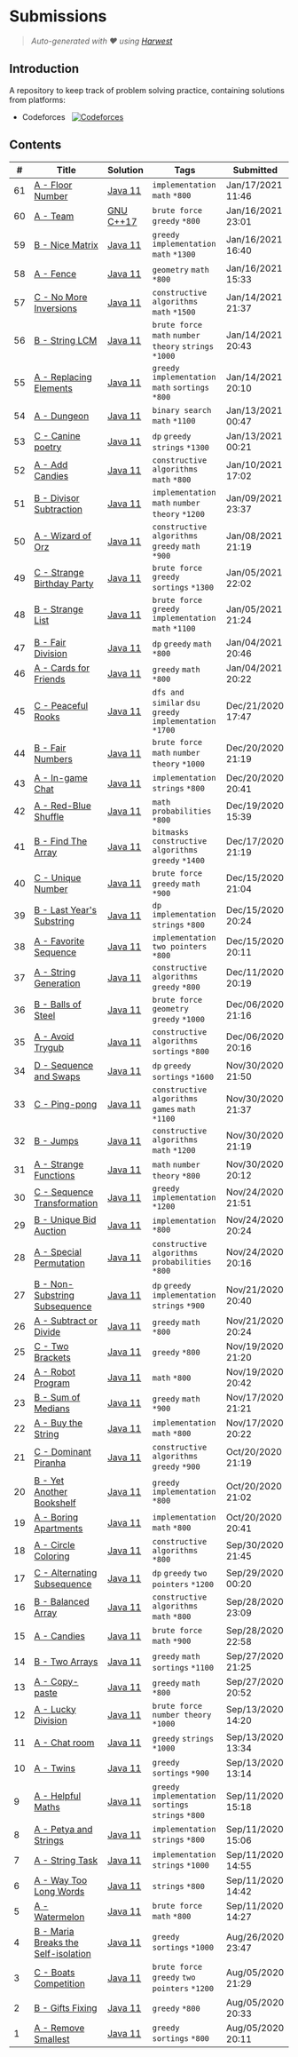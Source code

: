 Submissions
======================
> *Auto-generated with ❤ using [Harwest](https://github.com/nileshsah/harwest-tool)*

## Introduction

A repository to keep track of problem solving practice, containing solutions from platforms:
* Codeforces &nbsp; [![Codeforces](https://run.kaist.ac.kr/badges/codeforces/rohit_03012002.svg)](https://codeforces.com/profile/rohit_03012002)


## Contents

| # | Title | Solution | Tags | Submitted |
|---| ----- | -------- | ---- | --------- |
61 | [A - Floor Number](https://codeforces.com/contest/1426/problem/A) | [Java 11](./codeforces/1426/A.java) | `implementation` `math` `*800` | Jan/17/2021 11:46 | 
60 | [A - Team](https://codeforces.com/contest/231/problem/A) | [GNU C++17](./codeforces/231/A.cpp) | `brute force` `greedy` `*800` | Jan/16/2021 23:01 | 
59 | [B - Nice Matrix](https://codeforces.com/contest/1422/problem/B) | [Java 11](./codeforces/1422/B.java) | `greedy` `implementation` `math` `*1300` | Jan/16/2021 16:40 | 
58 | [A - Fence](https://codeforces.com/contest/1422/problem/A) | [Java 11](./codeforces/1422/A.java) | `geometry` `math` `*800` | Jan/16/2021 15:33 | 
57 | [C - No More Inversions](https://codeforces.com/contest/1473/problem/C) | [Java 11](./codeforces/1473/C.java) | `constructive algorithms` `math` `*1500` | Jan/14/2021 21:37 | 
56 | [B - String LCM](https://codeforces.com/contest/1473/problem/B) | [Java 11](./codeforces/1473/B.java) | `brute force` `math` `number theory` `strings` `*1000` | Jan/14/2021 20:43 | 
55 | [A - Replacing Elements](https://codeforces.com/contest/1473/problem/A) | [Java 11](./codeforces/1473/A.java) | `greedy` `implementation` `math` `sortings` `*800` | Jan/14/2021 20:10 | 
54 | [A - Dungeon](https://codeforces.com/contest/1463/problem/A) | [Java 11](./codeforces/1463/A.java) | `binary search` `math` `*1100` | Jan/13/2021 00:47 | 
53 | [C - Canine poetry](https://codeforces.com/contest/1466/problem/C) | [Java 11](./codeforces/1466/C.java) | `dp` `greedy` `strings` `*1300` | Jan/13/2021 00:21 | 
52 | [A - Add Candies](https://codeforces.com/contest/1447/problem/A) | [Java 11](./codeforces/1447/A.java) | `constructive algorithms` `math` `*800` | Jan/10/2021 17:02 | 
51 | [B - Divisor Subtraction](https://codeforces.com/contest/1076/problem/B) | [Java 11](./codeforces/1076/B.java) | `implementation` `math` `number theory` `*1200` | Jan/09/2021 23:37 | 
50 | [A - Wizard of Orz](https://codeforces.com/contest/1467/problem/A) | [Java 11](./codeforces/1467/A.java) | `constructive algorithms` `greedy` `math` `*900` | Jan/08/2021 21:19 | 
49 | [C - Strange Birthday Party](https://codeforces.com/contest/1471/problem/C) | [Java 11](./codeforces/1471/C.java) | `brute force` `greedy` `sortings` `*1300` | Jan/05/2021 22:02 | 
48 | [B - Strange List](https://codeforces.com/contest/1471/problem/B) | [Java 11](./codeforces/1471/B.java) | `brute force` `greedy` `implementation` `math` `*1100` | Jan/05/2021 21:24 | 
47 | [B - Fair Division](https://codeforces.com/contest/1472/problem/B) | [Java 11](./codeforces/1472/B.java) | `dp` `greedy` `math` `*800` | Jan/04/2021 20:46 | 
46 | [A - Cards for Friends](https://codeforces.com/contest/1472/problem/A) | [Java 11](./codeforces/1472/A.java) | `greedy` `math` `*800` | Jan/04/2021 20:22 | 
45 | [C - Peaceful Rooks](https://codeforces.com/contest/1465/problem/C) | [Java 11](./codeforces/1465/C.java) | `dfs and similar` `dsu` `greedy` `implementation` `*1700` | Dec/21/2020 17:47 | 
44 | [B - Fair Numbers](https://codeforces.com/contest/1465/problem/B) | [Java 11](./codeforces/1465/B.java) | `brute force` `math` `number theory` `*1000` | Dec/20/2020 21:19 | 
43 | [A - In-game Chat](https://codeforces.com/contest/1465/problem/A) | [Java 11](./codeforces/1465/A.java) | `implementation` `strings` `*800` | Dec/20/2020 20:41 | 
42 | [A - Red-Blue Shuffle](https://codeforces.com/contest/1459/problem/A) | [Java 11](./codeforces/1459/A.java) | `math` `probabilities` `*800` | Dec/19/2020 15:39 | 
41 | [B - Find The Array](https://codeforces.com/contest/1463/problem/B) | [Java 11](./codeforces/1463/B.java) | `bitmasks` `constructive algorithms` `greedy` `*1400` | Dec/17/2020 21:19 | 
40 | [C - Unique Number](https://codeforces.com/contest/1462/problem/C) | [Java 11](./codeforces/1462/C.java) | `brute force` `greedy` `math` `*900` | Dec/15/2020 21:04 | 
39 | [B - Last Year's Substring](https://codeforces.com/contest/1462/problem/B) | [Java 11](./codeforces/1462/B.java) | `dp` `implementation` `strings` `*800` | Dec/15/2020 20:24 | 
38 | [A - Favorite Sequence](https://codeforces.com/contest/1462/problem/A) | [Java 11](./codeforces/1462/A.java) | `implementation` `two pointers` `*800` | Dec/15/2020 20:11 | 
37 | [A - String Generation](https://codeforces.com/contest/1461/problem/A) | [Java 11](./codeforces/1461/A.java) | `constructive algorithms` `greedy` `*800` | Dec/11/2020 20:19 | 
36 | [B - Balls of Steel](https://codeforces.com/contest/1450/problem/B) | [Java 11](./codeforces/1450/B.java) | `brute force` `geometry` `greedy` `*1000` | Dec/06/2020 21:16 | 
35 | [A - Avoid Trygub](https://codeforces.com/contest/1450/problem/A) | [Java 11](./codeforces/1450/A.java) | `constructive algorithms` `sortings` `*800` | Dec/06/2020 20:16 | 
34 | [D - Sequence and Swaps](https://codeforces.com/contest/1455/problem/D) | [Java 11](./codeforces/1455/D.java) | `dp` `greedy` `sortings` `*1600` | Nov/30/2020 21:50 | 
33 | [C - Ping-pong](https://codeforces.com/contest/1455/problem/C) | [Java 11](./codeforces/1455/C.java) | `constructive algorithms` `games` `math` `*1100` | Nov/30/2020 21:37 | 
32 | [B - Jumps](https://codeforces.com/contest/1455/problem/B) | [Java 11](./codeforces/1455/B.java) | `constructive algorithms` `math` `*1200` | Nov/30/2020 21:19 | 
31 | [A - Strange Functions](https://codeforces.com/contest/1455/problem/A) | [Java 11](./codeforces/1455/A.java) | `math` `number theory` `*800` | Nov/30/2020 20:12 | 
30 | [C - Sequence Transformation](https://codeforces.com/contest/1454/problem/C) | [Java 11](./codeforces/1454/C.java) | `greedy` `implementation` `*1200` | Nov/24/2020 21:51 | 
29 | [B - Unique Bid Auction](https://codeforces.com/contest/1454/problem/B) | [Java 11](./codeforces/1454/B.java) | `implementation` `*800` | Nov/24/2020 20:24 | 
28 | [A - Special Permutation](https://codeforces.com/contest/1454/problem/A) | [Java 11](./codeforces/1454/A.java) | `constructive algorithms` `probabilities` `*800` | Nov/24/2020 20:16 | 
27 | [B - Non-Substring Subsequence](https://codeforces.com/contest/1451/problem/B) | [Java 11](./codeforces/1451/B.java) | `dp` `greedy` `implementation` `strings` `*900` | Nov/21/2020 20:40 | 
26 | [A - Subtract or Divide](https://codeforces.com/contest/1451/problem/A) | [Java 11](./codeforces/1451/A.java) | `greedy` `math` `*800` | Nov/21/2020 20:24 | 
25 | [C - Two Brackets](https://codeforces.com/contest/1452/problem/C) | [Java 11](./codeforces/1452/C.java) | `greedy` `*800` | Nov/19/2020 21:20 | 
24 | [A - Robot Program](https://codeforces.com/contest/1452/problem/A) | [Java 11](./codeforces/1452/A.java) | `math` `*800` | Nov/19/2020 20:42 | 
23 | [B - Sum of Medians](https://codeforces.com/contest/1440/problem/B) | [Java 11](./codeforces/1440/B.java) | `greedy` `math` `*900` | Nov/17/2020 21:21 | 
22 | [A - Buy the String](https://codeforces.com/contest/1440/problem/A) | [Java 11](./codeforces/1440/A.java) | `implementation` `math` `*800` | Nov/17/2020 20:22 | 
21 | [C - Dominant Piranha](https://codeforces.com/contest/1433/problem/C) | [Java 11](./codeforces/1433/C.java) | `constructive algorithms` `greedy` `*900` | Oct/20/2020 21:19 | 
20 | [B - Yet Another Bookshelf](https://codeforces.com/contest/1433/problem/B) | [Java 11](./codeforces/1433/B.java) | `greedy` `implementation` `*800` | Oct/20/2020 21:02 | 
19 | [A - Boring Apartments](https://codeforces.com/contest/1433/problem/A) | [Java 11](./codeforces/1433/A.java) | `implementation` `math` `*800` | Oct/20/2020 20:41 | 
18 | [A - Circle Coloring](https://codeforces.com/contest/1408/problem/A) | [Java 11](./codeforces/1408/A.java) | `constructive algorithms` `*800` | Sep/30/2020 21:45 | 
17 | [C - Alternating Subsequence](https://codeforces.com/contest/1343/problem/C) | [Java 11](./codeforces/1343/C.java) | `dp` `greedy` `two pointers` `*1200` | Sep/29/2020 00:20 | 
16 | [B - Balanced Array](https://codeforces.com/contest/1343/problem/B) | [Java 11](./codeforces/1343/B.java) | `constructive algorithms` `math` `*800` | Sep/28/2020 23:09 | 
15 | [A - Candies](https://codeforces.com/contest/1343/problem/A) | [Java 11](./codeforces/1343/A.java) | `brute force` `math` `*900` | Sep/28/2020 22:58 | 
14 | [B - Two Arrays](https://codeforces.com/contest/1417/problem/B) | [Java 11](./codeforces/1417/B.java) | `greedy` `math` `sortings` `*1100` | Sep/27/2020 21:25 | 
13 | [A - Copy-paste](https://codeforces.com/contest/1417/problem/A) | [Java 11](./codeforces/1417/A.java) | `greedy` `math` `*800` | Sep/27/2020 20:52 | 
12 | [A - Lucky Division](https://codeforces.com/contest/122/problem/A) | [Java 11](./codeforces/122/A.java) | `brute force` `number theory` `*1000` | Sep/13/2020 14:20 | 
11 | [A - Chat room](https://codeforces.com/contest/58/problem/A) | [Java 11](./codeforces/58/A.java) | `greedy` `strings` `*1000` | Sep/13/2020 13:34 | 
10 | [A - Twins](https://codeforces.com/contest/160/problem/A) | [Java 11](./codeforces/160/A.java) | `greedy` `sortings` `*900` | Sep/13/2020 13:14 | 
9 | [A - Helpful Maths](https://codeforces.com/contest/339/problem/A) | [Java 11](./codeforces/339/A.java) | `greedy` `implementation` `sortings` `strings` `*800` | Sep/11/2020 15:18 | 
8 | [A - Petya and Strings](https://codeforces.com/contest/112/problem/A) | [Java 11](./codeforces/112/A.java) | `implementation` `strings` `*800` | Sep/11/2020 15:06 | 
7 | [A - String Task](https://codeforces.com/contest/118/problem/A) | [Java 11](./codeforces/118/A.java) | `implementation` `strings` `*1000` | Sep/11/2020 14:55 | 
6 | [A - Way Too Long Words](https://codeforces.com/contest/71/problem/A) | [Java 11](./codeforces/71/A.java) | `strings` `*800` | Sep/11/2020 14:42 | 
5 | [A - Watermelon](https://codeforces.com/contest/4/problem/A) | [Java 11](./codeforces/4/A.java) | `brute force` `math` `*800` | Sep/11/2020 14:27 | 
4 | [B - Maria Breaks the Self-isolation](https://codeforces.com/contest/1358/problem/B) | [Java 11](./codeforces/1358/B.java) | `greedy` `sortings` `*1000` | Aug/26/2020 23:47 | 
3 | [C - Boats Competition](https://codeforces.com/contest/1399/problem/C) | [Java 11](./codeforces/1399/C.java) | `brute force` `greedy` `two pointers` `*1200` | Aug/05/2020 21:29 | 
2 | [B - Gifts Fixing](https://codeforces.com/contest/1399/problem/B) | [Java 11](./codeforces/1399/B.java) | `greedy` `*800` | Aug/05/2020 20:33 | 
1 | [A - Remove Smallest](https://codeforces.com/contest/1399/problem/A) | [Java 11](./codeforces/1399/A.java) | `greedy` `sortings` `*800` | Aug/05/2020 20:11 | 